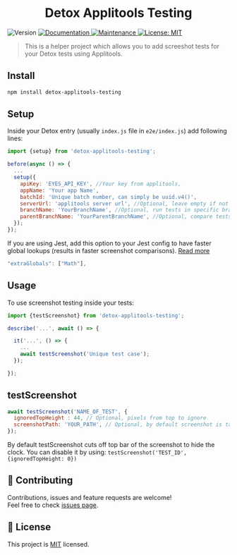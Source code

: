 <h1 align="center">Detox Applitools Testing</h1>
<p>
  <img alt="Version" src="https://img.shields.io/badge/version-1.1.2-blue.svg?cacheSeconds=2592000" />
  <a href="https://github.com/wix/detox-applitools-testing#readme">
    <img alt="Documentation" src="https://img.shields.io/badge/documentation-yes-brightgreen.svg" target="_blank" />
  </a>
  <a href="https://github.com/wix/detox-applitools-testing/graphs/commit-activity">
    <img alt="Maintenance" src="https://img.shields.io/badge/Maintained%3F-yes-green.svg" target="_blank" />
  </a>
  <a href="https://github.com/wix/detox-applitools-testing/blob/master/LICENSE">
    <img alt="License: MIT" src="https://img.shields.io/badge/License-MIT-yellow.svg" target="_blank" />
  </a>
</p>

> This is a helper project which allows you to add screeshot tests for your Detox tests using Applitools.

## Install

```sh
npm install detox-applitools-testing
```
## Setup

Inside your Detox entry (usually `index.js` file in `e2e/index.js`) add following lines:

```javascript
import {setup} from 'detox-applitools-testing';

before(async () => {
  ...
  setup({
    apiKey: 'EYES_API_KEY', //Your key from applitools,
    appName: 'Your app Name',
    batchId: 'Unique batch number, can simply be uuid.v4()',
    serverUrl: 'applitools server url', //Optional, leave empty if not using custom server
    branchName: 'YourBranchName', //Optional, run tests in specific branch. Learn more: https://help.applitools.com/hc/en-us/articles/360007528631-Branches
    parentBranchName: 'YourParentBranchName', //Optional, compare tests against a specific baseline in a different branch. Learn more: https://help.applitools.com/hc/en-us/articles/360007528631-Branches 
  });
});

```

If you are using Jest, add this option to your Jest config to have faster global lookups (results in faster screenshot comparisons). [Read more](https://jestjs.io/docs/en/configuration#extraglobals-arraystring)
```javascript
"extraGlobals": ["Math"],
```

## Usage

To use screenshot testing inside your tests:

```javascript
import {testScreenshot} from 'detox-applitools-testing';

describe('...', await () => {

  it('...', () => {
    ...
    await testScreenshot('Unique test case');
  });

});
```

## testScreenshot
```javascript
await testScreenshot('NAME_OF_TEST', {
  ignoredTopHeight : 44, // Optional, pixels from top to ignore
  screenshotPath: 'YOUR_PATH', // Optional, by default screenshot is taken by Detox
});
```

By default testScreenshot cuts off top bar of the screenshot to hide the clock. You can disable it by using: `testScreenshot('TEST_ID', {ignoredTopHeight: 0})`

## 🤝 Contributing
Contributions, issues and feature requests are welcome!<br />Feel free to check [issues page](https://github.com/wix/detox-applitools-testing/issues).

## 📝 License

This project is [MIT](https://github.com/wix/detox-applitools-testing/blob/master/LICENSE) licensed.
